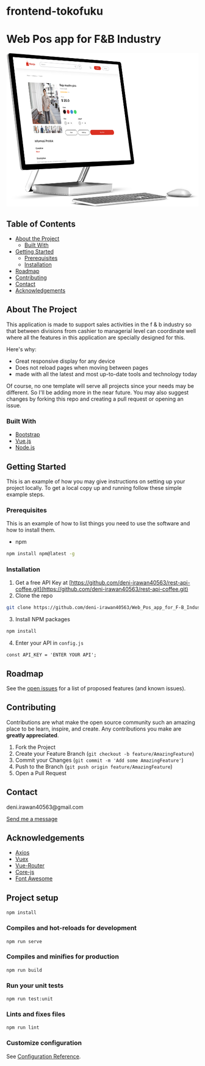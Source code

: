 # frontend-tokofuku
# Web Pos app for F&B Industry

![Image Banner](smartmockups_keydqyfk.png)

## Table of Contents

* [About the Project](#about-the-project)
  * [Built With](#built-with)
* [Getting Started](#getting-started)
  * [Prerequisites](#prerequisites)
  * [Installation](#installation)
* [Roadmap](#roadmap)
* [Contributing](#contributing)
* [Contact](#contact)
* [Acknowledgements](#acknowledgements)

<!-- ABOUT THE PROJECT -->
## About The Project

This application is made to support sales activities in the f & b industry so that between divisions from cashier to managerial level can coordinate well where all the features in this application are specially designed for this.

Here's why:
* Great responsive display for any device
* Does not reload pages when moving between pages
* made with all the latest and most up-to-date tools and technology today

Of course, no one template will serve all projects since your needs may be different. So I'll be adding more in the near future. You may also suggest changes by forking this repo and creating a pull request or opening an issue.

### Built With

* [Bootstrap](https://getbootstrap.com)
* [Vue.js](https://docs.vuejs.id/)
* [Node.js](https://nodejs.org/en/)



<!-- GETTING STARTED -->
## Getting Started

This is an example of how you may give instructions on setting up your project locally.
To get a local copy up and running follow these simple example steps.

### Prerequisites

This is an example of how to list things you need to use the software and how to install them.
* npm
```sh
npm install npm@latest -g
```

### Installation

1. Get a free API Key at [https://github.com/deni-irawan40563/rest-api-coffee.git](https://github.com/deni-irawan40563/rest-api-coffee.git)
2. Clone the repo
```sh
git clone https://github.com/deni-irawan40563/Web_Pos_app_for_F-B_Industry.git
```
3. Install NPM packages
```sh
npm install
```
4. Enter your API in `config.js`
```JS
const API_KEY = 'ENTER YOUR API';
```

<!-- ROADMAP -->
## Roadmap

See the [open issues](https://github.com/deni-irawan40563/Web_Pos_app_for_F-B_Industry/issues) for a list of proposed features (and known issues).



<!-- CONTRIBUTING -->
## Contributing

Contributions are what make the open source community such an amazing place to be learn, inspire, and create. Any contributions you make are **greatly appreciated**.

1. Fork the Project
2. Create your Feature Branch (`git checkout -b feature/AmazingFeature`)
3. Commit your Changes (`git commit -m 'Add some AmazingFeature'`)
4. Push to the Branch (`git push origin feature/AmazingFeature`)
5. Open a Pull Request

<!-- CONTACT -->
## Contact

<div>
<p>deni.irawan40563@gmail.com</p>
<a href = "mailto:deni-irawan40563@gmail.com">Send me a message</a>
</div>


<!-- ACKNOWLEDGEMENTS -->
## Acknowledgements
* [Axios](https://www.npmjs.com/package/axios)
* [Vuex](https://vuex.vuejs.org/)
* [Vue-Router](https://router.vuejs.org/)
* [Core-js](https://www.npmjs.com/package/core-js)
* [Font Awesome](https://fontawesome.com)

## Project setup
```
npm install
```

### Compiles and hot-reloads for development
```
npm run serve
```

### Compiles and minifies for production
```
npm run build
```

### Run your unit tests
```
npm run test:unit
```

### Lints and fixes files
```
npm run lint
```

### Customize configuration
See [Configuration Reference](https://cli.vuejs.org/config/).
